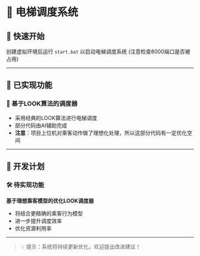 # 🏢 电梯调度系统

## 🚀 快速开始

创建虚拟环境后运行 `start.bat` 以启动电梯调度系统 (注意检查8000端口是否被占用)

---

## 🔧 已实现功能

### 🔄 基于LOOK算法的调度器
- 采用经典的LOOK算法进行电梯调度
- 部分代码由AI辅助完成
- **注意**：项目上位机对乘客动作做了理想化处理，所以这部分代码有一定优化空间

---

## 📅 开发计划

### 🛠 待实现功能
**基于理想乘客模型的优化LOOK调度器**
- 将结合更精确的乘客行为模型
- 进一步提升调度效率
- 优化资源利用率

---

> 💡 提示：系统将持续更新优化，欢迎提出改进建议！